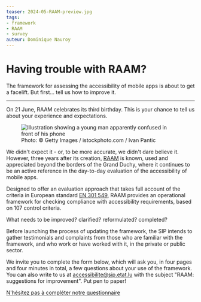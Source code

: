 ```yaml
---
teaser: 2024-05-RAAM-preview.jpg
tags:
- framework
- RAAM
- survey
auteur: Dominique Nauroy
---
```


<hgroup>
	<h1>Having trouble with RAAM?</h1>
	<p>The framework for assessing the accessibility of mobile apps is about to get a facelift. But first... tell us how to improve it.</p>
</hgroup>
<hr>
<div class="intro">
    <p>On 21 June, RAAM celebrates its third birthday. This is your chance to tell us about your experience and expectations.</p>
</div>
<figure role="group" aria-label="Photo: Getty Images / istockphoto.com / Ivan Pantic" class="pic">
    <img src="../../../../content/fr/news/img/2024-05-RAAM.jpg" alt="Illustration showing a young man apparently confused in front of his phone">
    <figcaption>Photo: © Getty Images / istockphoto.com / Ivan Pantic</figcaption>
</figure>
<p>We didn't expect it - or, to be more accurate, we didn't dare believe it. However, three years after its creation, <a href="../raam1/index.html">RAAM</a> is known, used and appreciated beyond the borders of the Grand Duchy, where it continues to be an active reference in the day-to-day evaluation of the accessibility of mobile apps.</p>

<p>Designed to offer an evaluation approach that takes full account of the criteria in European standard <a href="https://www.etsi.org/deliver/etsi_en/301500_301599/301549/03.02.01_60/en_301549v030201p.pdf">EN 301 549</a>, RAAM provides an operational framework for checking compliance with accessibility requirements, based on 107 control criteria.</p>

<p>What needs to be improved? clarified? reformulated? completed?</p>

<p>Before launching the process of updating the framework, the SIP intends to gather testimonials and complaints from those who are familiar with the framework, and who work or have worked with it, in the private or public sector.</p>

<p>We invite you to complete the form below, which will ask you, in four pages and four minutes in total, a few questions about your use of the framework. You can also write to us at <a href="mailto:accessibilite@sip.etat.lu">accessibilite@sip.etat.lu</a> with the subject "RAAM: suggestions for improvement". Put pen to paper!</p>

<div lang="fr" style="max-width: 650px; margin: auto">
   <script type="text/javascript" >document.write('<script src="http' + ( ("https:" == document.location.protocol) ? "s" : "") + '://survey.alchemer.eu/s3/90710274/f03874603b4e?__no_style=true&__output=embedjs&__ref=' + escape(document.location.href) + '" type="text/javascript" ></scr' + 'ipt>');</script><noscript><a href=http://survey.alchemer.eu/s3/90710274/f03874603b4e?__no_style=true&?jsfallback=true>N'hésitez pas à compléter notre questionnaire</a></noscript><style>.sg-survey{display:none; }</style>
</div>

<style>
    h1.sg-title {
        font: normal 600 1.5em var(--article_font), sans-serif;
        margin: auto !important;
    }

    h2.sg-page-title {
        font: normal 600 1.2em var(--article_font), sans-serif !important;
    }

    form.sg-survey-form, div.sg-error-message, div.sg-question-set, div.sg-errors, input.sg-button , input.sg-next-button, legend.sg-question-title, legend.sg-question-legend {
        font-family: var(--article_font), sans-serif !important;
    }

    div.sg-progress-bar-inner {
        background-color: #333 !important;
    }

    div.sg-progress-bar-background {
        background-color: #aaa !important;
    }
</style>